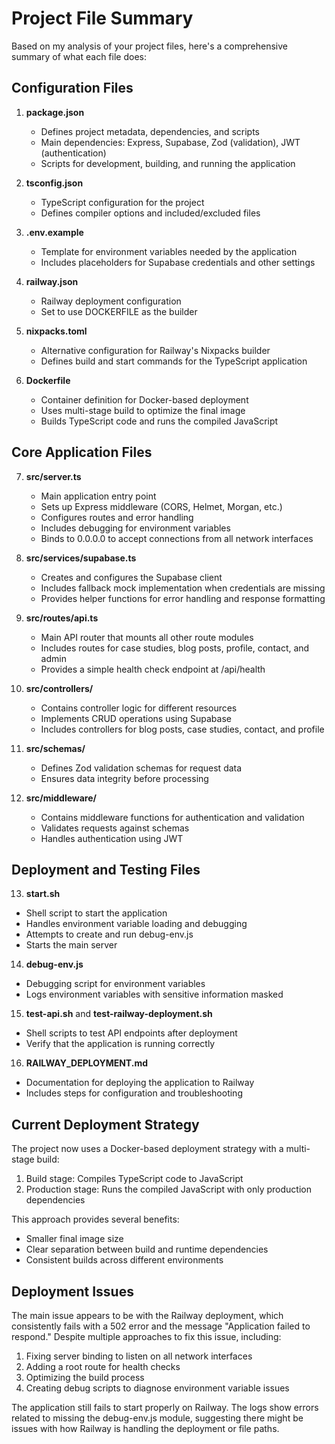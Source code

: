 # Project File Summary

Based on my analysis of your project files, here's a comprehensive summary of what each file does:

## Configuration Files

1. **package.json**
   - Defines project metadata, dependencies, and scripts
   - Main dependencies: Express, Supabase, Zod (validation), JWT (authentication)
   - Scripts for development, building, and running the application

2. **tsconfig.json**
   - TypeScript configuration for the project
   - Defines compiler options and included/excluded files

3. **.env.example**
   - Template for environment variables needed by the application
   - Includes placeholders for Supabase credentials and other settings

4. **railway.json**
   - Railway deployment configuration
   - Set to use DOCKERFILE as the builder

5. **nixpacks.toml**
   - Alternative configuration for Railway's Nixpacks builder
   - Defines build and start commands for the TypeScript application

6. **Dockerfile**
   - Container definition for Docker-based deployment
   - Uses multi-stage build to optimize the final image
   - Builds TypeScript code and runs the compiled JavaScript

## Core Application Files

7. **src/server.ts**
   - Main application entry point
   - Sets up Express middleware (CORS, Helmet, Morgan, etc.)
   - Configures routes and error handling
   - Includes debugging for environment variables
   - Binds to 0.0.0.0 to accept connections from all network interfaces

8. **src/services/supabase.ts**
   - Creates and configures the Supabase client
   - Includes fallback mock implementation when credentials are missing
   - Provides helper functions for error handling and response formatting

9. **src/routes/api.ts**
   - Main API router that mounts all other route modules
   - Includes routes for case studies, blog posts, profile, contact, and admin
   - Provides a simple health check endpoint at /api/health

10. **src/controllers/**
    - Contains controller logic for different resources
    - Implements CRUD operations using Supabase
    - Includes controllers for blog posts, case studies, contact, and profile

11. **src/schemas/**
    - Defines Zod validation schemas for request data
    - Ensures data integrity before processing

12. **src/middleware/**
    - Contains middleware functions for authentication and validation
    - Validates requests against schemas
    - Handles authentication using JWT

## Deployment and Testing Files

13. **start.sh**
   - Shell script to start the application
   - Handles environment variable loading and debugging
   - Attempts to create and run debug-env.js
   - Starts the main server

14. **debug-env.js**
   - Debugging script for environment variables
   - Logs environment variables with sensitive information masked

15. **test-api.sh** and **test-railway-deployment.sh**
   - Shell scripts to test API endpoints after deployment
   - Verify that the application is running correctly

16. **RAILWAY_DEPLOYMENT.md**
   - Documentation for deploying the application to Railway
   - Includes steps for configuration and troubleshooting

## Current Deployment Strategy

The project now uses a Docker-based deployment strategy with a multi-stage build:

1. Build stage: Compiles TypeScript code to JavaScript
2. Production stage: Runs the compiled JavaScript with only production dependencies

This approach provides several benefits:
- Smaller final image size
- Clear separation between build and runtime dependencies
- Consistent builds across different environments

## Deployment Issues

The main issue appears to be with the Railway deployment, which consistently fails with a 502 error and the message "Application failed to respond." Despite multiple approaches to fix this issue, including:

1. Fixing server binding to listen on all network interfaces
2. Adding a root route for health checks
3. Optimizing the build process
4. Creating debug scripts to diagnose environment variable issues

The application still fails to start properly on Railway. The logs show errors related to missing the debug-env.js module, suggesting there might be issues with how Railway is handling the deployment or file paths.